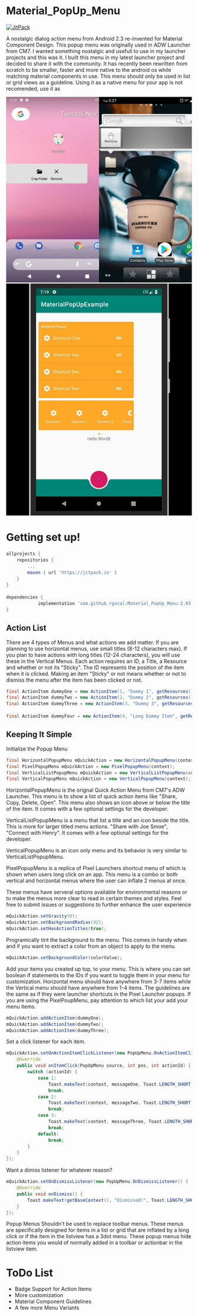 # Material_PopUp_Menu

[![JitPack](https://jitpack.io/v/rgocal/Material_PopUp_Menu.svg)](https://jitpack.io/#rgocal/Material_PopUp_Menu)

A nostalgic dialog action menu from Android 2.3 re-invented for Material Component Design. This popup menu was originally used in ADW Launcher from CM7. I wanted something nostalgic and usefull to use in my launcher projects and this was it. I built this menu in my latest launcher project and decided to share it with the community. It has recently been rewritten from scratch to be smaller, faster and more native to the android os while matching material components in use. This menu should only be used in list or grid views as a guideline. Using it as a native menu for your app is not recomended, use it as 

![Preview Image](./.github/images/preview.jpg?raw=true)
![Preview Image](./.github/images/preview_new.jpg?raw=true)


# Getting set up!

```gradle
allprojects {
	repositories {
		...
		maven { url 'https://jitpack.io' }
	}
}
  
dependencies {
	        implementation 'com.github.rgocal:Material_PopUp_Menu:2.03'
}
```
    
## Action List

There are 4 types of Menus and what actions we add matter. If you are planning to use horizontal menus, use small titles (8-12 characters max). If you plan to have actions with long titles (12-24 characters), you will use these in the Vertical Menus. Each action requires an ID, a Title, a Resource and whether or not its "Sticky". The ID represents the position of the item when it is clicked. Making an item "Sticky" or not means whether or not to dismiss the menu after the item has been clicked or not.

```java
final ActionItem dummyOne = new ActionItem(1, "Dummy 1", getResources().getDrawable(R.drawable.ic_settings), true);
final ActionItem dummyTwo = new ActionItem(2, "Dummy 2", getResources().getDrawable(R.drawable.ic_settings), false);
final ActionItem dummyThree = new ActionItem(3, "Dummy 3", getResources().getDrawable(R.drawable.ic_settings), true);

final ActionItem dummyFour = new ActionItem(4, "Long Dummy Item", getResources().getDrawable(R.drawable.ic_settings), false);
```
    
## Keeping It Simple
	
Initialize the Popup Menu

```java
final HorizontalPopupMenu mQuickAction = new HorizontalPopupMenu(context);
final PixelPopupMenu mQuickAction = new PixelPopupMenu(context);
final VerticalListPopupMenu mQuickAction = new VerticalListPopupMenu(context);
final VerticalPopupMenu mQuickAction = new VerticalPopupMenu(context);
```

HorizontalPopupMenu is the orignal Quick Action Menu from CM7's ADW Launcher. This menu is to show a list of quick action items like "Share, Copy, Delete, Open". This menu also shows an icon above or below the title of the item. It comes with a few optional settings for the developer.

VerticalListPopupMenu is a menu that list a title and an icon beside the title. This is more for larger titled menu actions. "Share with Joe Smoe", "Connect with Henry". It comes with a few optional settings for the developer.

VerticalPopupMenu is an icon only menu and its behavior is very similar to VerticalListPopupMenu.

PixelPopupMenu is a replica of Pixel Launchers shortcut menu of which is shown when users long click on an app. This menu is a combo or both vertical and horizontal menus where the user can inflate 2 menus at once. 
		
These menus have serveral options available for environmental reasons or to make the menus more clear to read in certain themes and styles. Feel free to submit issues or suggestions to further enhance the user experience

```java
mQuickAction.setGravity(0);
mQuickAction.setBackgroundRadias(42);
mQuickAction.setHasActionTitles(true);
```
	
Programically tint the background to the menu. This comes in handy when and if you want to extract a color from an object to apply to the menu.

```java
mQuickAction.setBackgroundColor(colorValue);
```
	
Add your items you created up top, to your menu. This is where you can set boolean if statements to the IDs if you want to toggle them in your menu for customization. Horizontal menu should have anywhere from 3-7 items while the Vertical menu should have anywhere from 1-4 items. The guidelines are the same as if they were launcher shortcuts in the Pixel Launcher popups. If you are using the PixelPoupMenu, pay attention to which list your add your menu items.

```java
mQuickAction.addActionItem(dummyOne);
mQuickAction.addActionItem(dummyTwo);
mQuickAction.addActionItem(dummyThree);
```
	
Set a click listener for each item.

```java
mQuickAction.setOnActionItemClickListener(new PopUpMenu.OnActionItemClickListener() {
    @Override
    public void onItemClick(PopUpMenu source, int pos, int actionId) {
        switch (actionId) {
            case 1:
                Toast.makeText(context, messageOne, Toast.LENGTH_SHORT).show();
                break;
            case 2:
                Toast.makeText(context, messageTwo, Toast.LENGTH_SHORT).show();
                break;
            case 3:
                Toast.makeText(context, messageThree, Toast.LENGTH_SHORT).show();
                break;
            default:
                break;
        }
    }
});
```
	
Want a dimiss listener for whatever reason?

```java
mQuickAction.setOnDismissListener(new PopUpMenu.OnDismissListener() {
    @Override
    public void onDismiss() {
        Toast.makeText(getBaseContext(), "Dismissed!", Toast.LENGTH_SHORT).show();
    }
});
```

Popup Menus Shouldn't be used to replace toolbar menus. These menus are specifically designed for items in a list or grid that are inflated by a long click or if the item in the listview has a 3dot menu. These popup menus hide action items you would of normally added in a toolbar or actionbar in the listview item.

# ToDo List
- Badge Support for Action Items
- More customization
- Material Component Guidelines
- A few more Menu Variants
